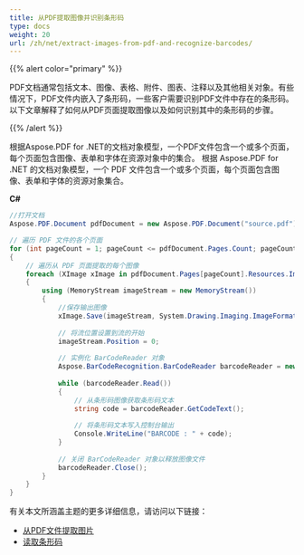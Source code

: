 ```yaml
---
title: 从PDF提取图像并识别条形码
type: docs
weight: 20
url: /zh/net/extract-images-from-pdf-and-recognize-barcodes/
---
```


{{% alert color="primary" %}}

PDF文档通常包括文本、图像、表格、附件、图表、注释以及其他相关对象。有些情况下，PDF文件内嵌入了条形码，一些客户需要识别PDF文件中存在的条形码。以下文章解释了如何从PDF页面提取图像以及如何识别其中的条形码的步骤。

{{% /alert %}}

根据Aspose.PDF for .NET的文档对象模型，一个PDF文件包含一个或多个页面，每个页面包含图像、表单和字体在资源对象中的集合。
根据 Aspose.PDF for .NET 的文档对象模型，一个 PDF 文件包含一个或多个页面，每个页面包含图像、表单和字体的资源对象集合。

**C#**

```csharp
//打开文档
Aspose.PDF.Document pdfDocument = new Aspose.PDF.Document("source.pdf");

// 遍历 PDF 文件的各个页面
for (int pageCount = 1; pageCount <= pdfDocument.Pages.Count; pageCount++)
{
    // 遍历从 PDF 页面提取的每个图像
    foreach (XImage xImage in pdfDocument.Pages[pageCount].Resources.Images)
    {
        using (MemoryStream imageStream = new MemoryStream())
        {
            //保存输出图像
            xImage.Save(imageStream, System.Drawing.Imaging.ImageFormat.Jpeg);
   
            // 将流位置设置到流的开始
            imageStream.Position = 0;
   
            // 实例化 BarCodeReader 对象
            Aspose.BarCodeRecognition.BarCodeReader barcodeReader = new Aspose.BarCodeRecognition.BarCodeReader(imageStream, Aspose.BarCodeRecognition.BarCodeReadType.Code39Extended);
   
            while (barcodeReader.Read())
            {
                // 从条形码图像获取条形码文本
                string code = barcodeReader.GetCodeText();
   
                // 将条形码文本写入控制台输出
                Console.WriteLine("BARCODE : " + code);
            }
   
            // 关闭 BarCodeReader 对象以释放图像文件
            barcodeReader.Close();
        }
    }
}
```

有关本文所涵盖主题的更多详细信息，请访问以下链接：

- [从PDF文件提取图片](/net/extract-images-from-the-pdf-file/)
- [读取条形码](https://docs.aspose.com/barcode/net/read-barcodes/)
